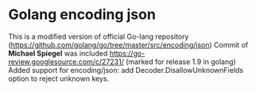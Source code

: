 # Golang encoding json
This is a modified version of official Go-lang repository (https://github.com/golang/go/tree/master/src/encoding/json)
Commit of **Michael Spiegel** was included https://go-review.googlesource.com/c/27231/ (marked for release 1.9 in golang)
Added support for encoding/json: add Decoder.DisallowUnknownFields option to reject unknown keys.


